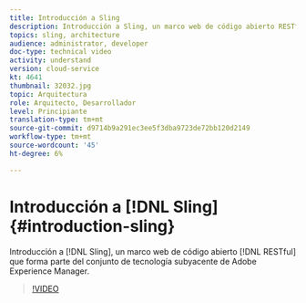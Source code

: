```yaml
---
title: Introducción a Sling
description: Introducción a Sling, un marco web de código abierto RESTful que forma parte del conjunto de tecnología subyacente de Adobe Experience Manager.
topics: sling, architecture
audience: administrator, developer
doc-type: technical video
activity: understand
version: cloud-service
kt: 4641
thumbnail: 32032.jpg
topic: Arquitectura
role: Arquitecto, Desarrollador
level: Principiante
translation-type: tm+mt
source-git-commit: d9714b9a291ec3ee5f3dba9723de72bb120d2149
workflow-type: tm+mt
source-wordcount: '45'
ht-degree: 6%

---
```



# Introducción a [!DNL Sling] {#introduction-sling}

Introducción a [!DNL Sling], un marco web de código abierto [!DNL RESTful] que forma parte del conjunto de tecnología subyacente de Adobe Experience Manager.

>[!VIDEO](https://video.tv.adobe.com/v/32032/?quality=12&learn=on)